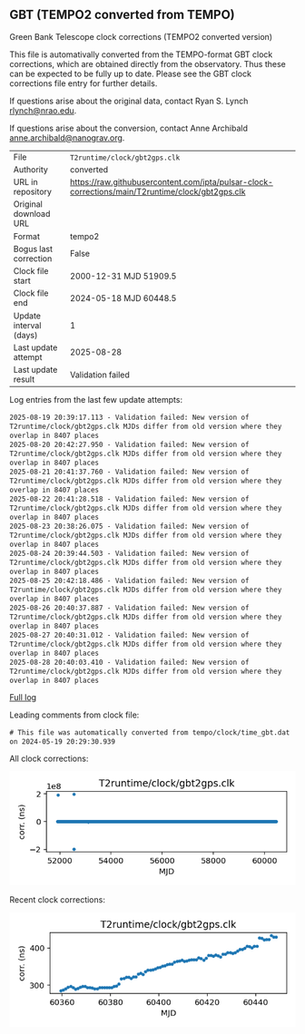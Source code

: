 
## GBT (TEMPO2 converted from TEMPO)

Green Bank Telescope clock corrections (TEMPO2 converted version)

This file is automativally converted from the TEMPO-format GBT
clock corrections, which are obtained directly from the observatory.
Thus these can be expected to be fully up to date. Please see the
GBT clock corrections file entry for further details.

If questions arise about the original data, contact Ryan S. Lynch
<rlynch@nrao.edu>.

If questions arise about the conversion, contact Anne Archibald
<anne.archibald@nanograv.org>.

|     |     |
|:--- |:--- |
| File | `T2runtime/clock/gbt2gps.clk` |
| Authority | converted |
| URL in repository | <https://raw.githubusercontent.com/ipta/pulsar-clock-corrections/main/T2runtime/clock/gbt2gps.clk> |
| Original download URL | <None> |
| Format | tempo2 |
| Bogus last correction | False |
| Clock file start | 2000-12-31 MJD 51909.5 |
| Clock file end | 2024-05-18 MJD 60448.5 |
| Update interval (days) | 1 |
| Last update attempt | 2025-08-28 |
| Last update result | Validation failed |

Log entries from the last few update attempts:
```
2025-08-19 20:39:17.113 - Validation failed: New version of T2runtime/clock/gbt2gps.clk MJDs differ from old version where they overlap in 8407 places
2025-08-20 20:42:27.950 - Validation failed: New version of T2runtime/clock/gbt2gps.clk MJDs differ from old version where they overlap in 8407 places
2025-08-21 20:41:37.760 - Validation failed: New version of T2runtime/clock/gbt2gps.clk MJDs differ from old version where they overlap in 8407 places
2025-08-22 20:41:28.518 - Validation failed: New version of T2runtime/clock/gbt2gps.clk MJDs differ from old version where they overlap in 8407 places
2025-08-23 20:38:26.075 - Validation failed: New version of T2runtime/clock/gbt2gps.clk MJDs differ from old version where they overlap in 8407 places
2025-08-24 20:39:44.503 - Validation failed: New version of T2runtime/clock/gbt2gps.clk MJDs differ from old version where they overlap in 8407 places
2025-08-25 20:42:18.486 - Validation failed: New version of T2runtime/clock/gbt2gps.clk MJDs differ from old version where they overlap in 8407 places
2025-08-26 20:40:37.887 - Validation failed: New version of T2runtime/clock/gbt2gps.clk MJDs differ from old version where they overlap in 8407 places
2025-08-27 20:40:31.012 - Validation failed: New version of T2runtime/clock/gbt2gps.clk MJDs differ from old version where they overlap in 8407 places
2025-08-28 20:40:03.410 - Validation failed: New version of T2runtime/clock/gbt2gps.clk MJDs differ from old version where they overlap in 8407 places
```
[Full log](https://raw.githubusercontent.com/ipta/pulsar-clock-corrections/main/log/T2runtime/clock/gbt2gps.clk.log)

Leading comments from clock file:

    # This file was automatically converted from tempo/clock/time_gbt.dat on 2024-05-19 20:29:30.939



All clock corrections:

![plot of all clock corrections](gbt2gps.clk.png "All corrections")

Recent clock corrections:

![plot of recent clock corrections](gbt2gps.clk.short.png "Recent corrections")

